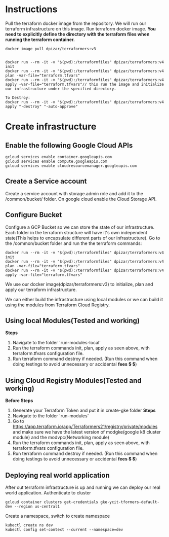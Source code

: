 # Instructions
Pull the terraform docker image from the repository. We will run our terraform infrastructure on this image.
Run terraform docker image. **You need to explicitly define the directory with the terraform files when running the terraform container.**
```
docker image pull dpizar/terraformers:v3


docker run --rm -it -v "$(pwd):/terraformfiles" dpizar/terraformers:v4 init
docker run --rm -it -v "$(pwd):/terraformfiles" dpizar/terraformers:v4 plan -var-file="terraform.tfvars"
docker run --rm -it -v "$(pwd):/terraformfiles" dpizar/terraformers:v4 apply -var-file="terraform.tfvars"// this run the image and initialize our infrastructure under the specified directory.

To Destroy:
docker run --rm -it -v "$(pwd):/terraformfiles" dpizar/terraformers:v4 apply "-destroy" "-auto-approve"

```

# Create infrastructure

## Enable the following Google Cloud APIs
```
gcloud services enable container.googleapis.com
gcloud services enable compute.googleapis.com 
gcloud services enable cloudresourcemanager.googleapis.com
```

## Create a Service account
Create a service account with storage.admin role and add it to the /common/bucket/ folder. On google cloud enable the Cloud Storage API.

## Configure Bucket
Configure a GCP Bucket so we can store the state of our infrastructure. Each folder in the terraform structure will have it's own independent state(This helps to encapsulate different parts of our infrastructure).
Go to the /common/bucket folder and run the the terraform commands:
```
docker run --rm -it -v "$(pwd):/terraformfiles" dpizar/terraformers:v4 init
docker run --rm -it -v "$(pwd):/terraformfiles" dpizar/terraformers:v4 plan -var-file="terraform.tfvars"
docker run --rm -it -v "$(pwd):/terraformfiles" dpizar/terraformers:v4 apply -var-file="terraform.tfvars"
```
We use our docker image(dpizar/terraformers:v3) to initialize, plan and apply our terraform infrastructure.

We can either build the infrastructure using local modules or we can build it using the modules from Terraform Cloud Registry.
## Using local Modules(Tested and working)
**Steps**
1. Navigate to the folder 'run-modules-local'
2. Run the terraform commands init, plan, apply as seen above, with terraform.tfvars configuration file.
3. Run terraform command destroy if needed. (Run this command when doing testings to avoid unnecessary or accidental **fees** :heavy_dollar_sign: :heavy_dollar_sign:)

## Using Cloud Registry Modules(Tested and working)
**Before Steps**
1. Generate your Terraform Token and put it in create-gke folder
**Steps**
1. Navigate to the folder 'run-modules'
2. Go to https://app.terraform.io/app/Terraformers21/registry/private/modules and make sure we have the latest version of modgke(google k8 cluster module) and the modvpc(Networking module)
3. Run the terraform commands init, plan, apply as seen above, with terraform.tfvars configuration file.
4. Run terraform command destroy if needed. (Run this command when doing testings to avoid unnecessary or accidental **fees** :heavy_dollar_sign: :heavy_dollar_sign:)


## Deploying real world application
After out terraform infrastructure is up and running we can deploy our real world application.
Authenticate to cluster 
```
gcloud container clusters get-credentials gke-ycit-tformers-default-dev --region us-central1 
```

Create a namespace, switch to create namespace
```
kubectl create ns dev
kubectl config set-context --current --namespace=dev

```